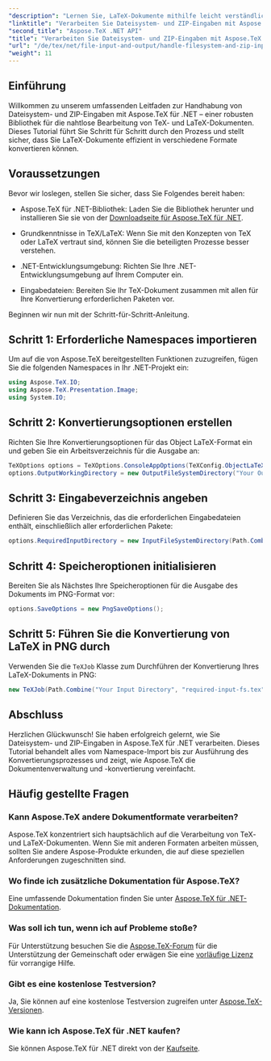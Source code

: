 ```yaml
---
"description": "Lernen Sie, LaTeX-Dokumente mithilfe leicht verständlicher Schritte effizient in verschiedene Formate zu konvertieren, darunter das Einrichten von Konvertierungsoptionen, das Angeben von Eingabeverzeichnissen und das Ausführen von Konvertierungen."
"linktitle": "Verarbeiten Sie Dateisystem- und ZIP-Eingaben mit Aspose.TeX für .NET"
"second_title": "Aspose.TeX .NET API"
"title": "Verarbeiten Sie Dateisystem- und ZIP-Eingaben mit Aspose.TeX für .NET"
"url": "/de/tex/net/file-input-and-output/handle-filesystem-and-zip-inputs/"
"weight": 11
---
```


## Einführung

Willkommen zu unserem umfassenden Leitfaden zur Handhabung von Dateisystem- und ZIP-Eingaben mit Aspose.TeX für .NET – einer robusten Bibliothek für die nahtlose Bearbeitung von TeX- und LaTeX-Dokumenten. Dieses Tutorial führt Sie Schritt für Schritt durch den Prozess und stellt sicher, dass Sie LaTeX-Dokumente effizient in verschiedene Formate konvertieren können.

## Voraussetzungen

Bevor wir loslegen, stellen Sie sicher, dass Sie Folgendes bereit haben:

- Aspose.TeX für .NET-Bibliothek: Laden Sie die Bibliothek herunter und installieren Sie sie von der [Downloadseite für Aspose.TeX für .NET](https://releases.aspose.com/tex/net/).
  
- Grundkenntnisse in TeX/LaTeX: Wenn Sie mit den Konzepten von TeX oder LaTeX vertraut sind, können Sie die beteiligten Prozesse besser verstehen.

- .NET-Entwicklungsumgebung: Richten Sie Ihre .NET-Entwicklungsumgebung auf Ihrem Computer ein.

- Eingabedateien: Bereiten Sie Ihr TeX-Dokument zusammen mit allen für Ihre Konvertierung erforderlichen Paketen vor.

Beginnen wir nun mit der Schritt-für-Schritt-Anleitung.

## Schritt 1: Erforderliche Namespaces importieren

Um auf die von Aspose.TeX bereitgestellten Funktionen zuzugreifen, fügen Sie die folgenden Namespaces in Ihr .NET-Projekt ein:

```csharp
using Aspose.TeX.IO;
using Aspose.TeX.Presentation.Image;
using System.IO;
```

## Schritt 2: Konvertierungsoptionen erstellen

Richten Sie Ihre Konvertierungsoptionen für das Object LaTeX-Format ein und geben Sie ein Arbeitsverzeichnis für die Ausgabe an:

```csharp
TeXOptions options = TeXOptions.ConsoleAppOptions(TeXConfig.ObjectLaTeX);
options.OutputWorkingDirectory = new OutputFileSystemDirectory("Your Output Directory");
```

## Schritt 3: Eingabeverzeichnis angeben

Definieren Sie das Verzeichnis, das die erforderlichen Eingabedateien enthält, einschließlich aller erforderlichen Pakete:

```csharp
options.RequiredInputDirectory = new InputFileSystemDirectory(Path.Combine("Your Input Directory", "packages"));
```

## Schritt 4: Speicheroptionen initialisieren

Bereiten Sie als Nächstes Ihre Speicheroptionen für die Ausgabe des Dokuments im PNG-Format vor:

```csharp
options.SaveOptions = new PngSaveOptions();
```

## Schritt 5: Führen Sie die Konvertierung von LaTeX in PNG durch

Verwenden Sie die `TeXJob` Klasse zum Durchführen der Konvertierung Ihres LaTeX-Dokuments in PNG:

```csharp
new TeXJob(Path.Combine("Your Input Directory", "required-input-fs.tex"), new ImageDevice(), options).Run();
```

## Abschluss

Herzlichen Glückwunsch! Sie haben erfolgreich gelernt, wie Sie Dateisystem- und ZIP-Eingaben in Aspose.TeX für .NET verarbeiten. Dieses Tutorial behandelt alles vom Namespace-Import bis zur Ausführung des Konvertierungsprozesses und zeigt, wie Aspose.TeX die Dokumentenverwaltung und -konvertierung vereinfacht.

## Häufig gestellte Fragen

### Kann Aspose.TeX andere Dokumentformate verarbeiten?

Aspose.TeX konzentriert sich hauptsächlich auf die Verarbeitung von TeX- und LaTeX-Dokumenten. Wenn Sie mit anderen Formaten arbeiten müssen, sollten Sie andere Aspose-Produkte erkunden, die auf diese speziellen Anforderungen zugeschnitten sind.

### Wo finde ich zusätzliche Dokumentation für Aspose.TeX?

Eine umfassende Dokumentation finden Sie unter [Aspose.TeX für .NET-Dokumentation](https://reference.aspose.com/tex/net/).

### Was soll ich tun, wenn ich auf Probleme stoße?

Für Unterstützung besuchen Sie die [Aspose.TeX-Forum](https://forum.aspose.com/c/tex/47) für die Unterstützung der Gemeinschaft oder erwägen Sie eine [vorläufige Lizenz](https://purchase.conholdate.com/temporary-license/) für vorrangige Hilfe.

### Gibt es eine kostenlose Testversion?

Ja, Sie können auf eine kostenlose Testversion zugreifen unter [Aspose.TeX-Versionen](https://releases.aspose.com/).

### Wie kann ich Aspose.TeX für .NET kaufen?

Sie können Aspose.TeX für .NET direkt von der [Kaufseite](https://purchase.conholdate.com/buy).